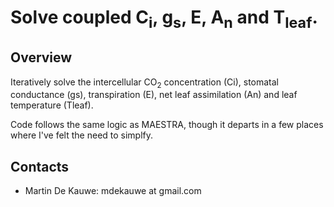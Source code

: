# Solve coupled C<sub>i</sub>, g<sub>s</sub>, E, A<sub>n</sub> and T<sub>leaf</sub>.

## Overview ##
Iteratively solve the intercellular CO<sub>2</sub> concentration (Ci), stomatal conductance (gs), transpiration (E), net leaf assimilation (An) and leaf temperature (Tleaf).

Code follows the same logic as MAESTRA, though it departs in a few places where I've felt the need to simplfy.

## Contacts
- Martin De Kauwe: mdekauwe at gmail.com
